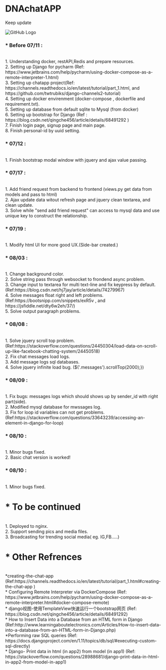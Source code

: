 # DNAchatAPP
Keep update </br>

![GitHub Logo](https://github.com/ekils/DNAchatAPP/blob/master/DNAjango/Theme-Shield/img/0810.gif)




<h3>* Before 07/11 : </h3></br>
                 1. Understanding docker, restAPI,Redis and prepare resources. </br>
                 2. Setting up Django for pycharm (Ref: https://www.jetbrains.com/help/pycharm/using-docker-compose-as-a-remote-interpreter-1.html)</br>
                 3. Setting up chatapp project(Ref: https://channels.readthedocs.io/en/latest/tutorial/part_1.html, and  https://github.com/twtrubiks/django-channels2-tutorial)</br>
                 4. Setting up docker envirenment (docker-compose , dockerfile and requirement.txt).</br>
                 5. Setting up database from default sqlite to Mysql (from docker)</br>
                 6. Setting up bootstrap for Django (Ref : https://blog.csdn.net/qingche456/article/details/68491292 )</br>
                 7. Finish login page, signup page and main page.</br>
                 8. Finish personal-id by uuid setting.</br>
<h3>* 07/12 : </h3></br>
                1. Finish bootstrap modal window with jquery and ajax value passing.</br>
<h3>* 07/17 : </h3></br>
                1. Add friend request from backend to frontend (views.py get data from models and pass to html) </br>
                2. Ajax update data witout refresh page and jquery clean textarea, and clean update.</br>
                3. Solve while "send add friend request" can  access to mysql data and use unique key to construct the relationship.</br>
<h3>* 07/19 : </h3></br>  
                1. Modify html UI for more good UX.(Side-bar created.) </br>
<h3>* 08/03 : </h3></br>  
                1. Change background color. </br>
                2. Solve string pass through websocket to frondend async problem. </br>
                3. Change input to textarea for multi text-line and fix keypress by default. (Ref:https://blog.csdn.net/hj7jay/article/details/74279967)</br>
                4. Solve messages float right and left problems. (Ref:https://bootsnipp.com/snippets/exR5v , and https://jsfiddle.net/dty6w2eh/37/) </br>
                5. Solve output paragraph problems. </br>
                
<h3>* 08/08 : </h3></br> 
                1. Solve jquery scroll top problem. (Ref:https://stackoverflow.com/questions/24450304/load-data-on-scroll-up-like-facebook-chatting-system/24450518) </br>
                2. Fix chat messages load logs.</br>
                3. Add message logs sql databases.</br>
                4. Solve jquery infinite load bug. ($('.messages').scrollTop(2000);})

<h3>* 08/09 : </h3></br> 
                1. Fix bugs: messages logs which should shows up by sender_id with right part(side).</br> 
                2. Modified mysql database for mwssages log.</br> 
                3. Fix for loop id variables can not get problems.(Ref:https://stackoverflow.com/questions/33643239/accessing-an-element-in-django-for-loop)</br>
                
<h3>* 08/10 : </h3></br> 
                1. Minor bugs fixed.</br> 
                2. Basic chat version is worked!</br> 

<h3>* 08/10 : </h3></br> 
                1. Minor bugs fixed.</br> 

<h1>* To be continued </h1></br>
1. Deployed to nginx.</br>
2. Support sending pics and media files.</br>
3. Broadcasting for trending social media( eg. IG,FB.....)</br>




<h1>* Other Refrences </h1></br>
*creating-the-chat-app (Ref:https://channels.readthedocs.io/en/latest/tutorial/part_1.html#creating-the-chat-app )</br>
* Configuring Remote Interpreter via DockerCompose (Ref: https://www.jetbrains.com/help/pycharm/using-docker-compose-as-a-remote-interpreter.html#docker-compose-remote)</br>
* django视图-使用TemplateView快速运行一个bootstrap网页 (Ref: https://blog.csdn.net/qingche456/article/details/68491292)</br>
* How to Insert Data into a Database from an HTML form in Django (Ref:http://www.learningaboutelectronics.com/Articles/How-to-insert-data-into-a-database-from-an-HTML-form-in-Django.php)</br>
*Performing raw SQL queries (Ref: https://docs.djangoproject.com/en/1.11/topics/db/sql/#executing-custom-sql-directly) </br>
* Django- Print data in html (in app2) from model (in app1) (Ref: https://stackoverflow.com/questions/28988681/django-print-data-in-html-in-app2-from-model-in-app1)</br>
